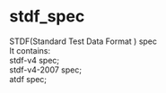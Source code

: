 # stdf_spec
STDF(Standard Test Data Format ) spec  
It contains:  
stdf-v4 spec;  
stdf-v4-2007 spec;  
atdf spec;  
